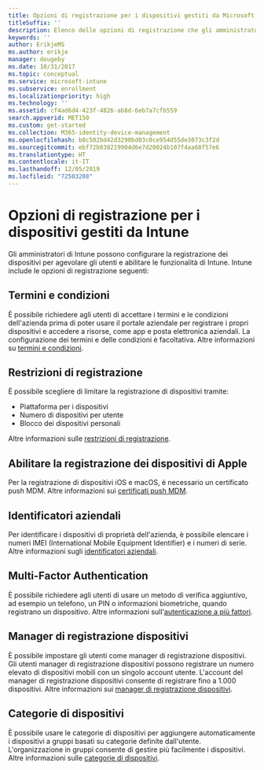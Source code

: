 ```yaml
---
title: Opzioni di registrazione per i dispositivi gestiti da Microsoft Intune
titleSuffix: ''
description: Elenco delle opzioni di registrazione che gli amministratori possono impostare per i dispositivi gestiti da Microsoft Intune.
keywords: ''
author: ErikjeMS
ms.author: erikje
manager: dougeby
ms.date: 10/31/2017
ms.topic: conceptual
ms.service: microsoft-intune
ms.subservice: enrollment
ms.localizationpriority: high
ms.technology: ''
ms.assetid: cf4ad6d4-423f-4826-ab8d-6eb7a7cfb559
search.appverid: MET150
ms.custom: get-started
ms.collection: M365-identity-device-management
ms.openlocfilehash: b8c502bd42d3290bd03c0ce954d55de3073c3f2d
ms.sourcegitcommit: ebf72b038219904d6e7d20024b107f4aa68f57e6
ms.translationtype: HT
ms.contentlocale: it-IT
ms.lasthandoff: 12/05/2019
ms.locfileid: "72503208"
---
```

# <a name="enrollment-options-for-devices-managed-by-intune"></a>Opzioni di registrazione per i dispositivi gestiti da Intune

Gli amministratori di Intune possono configurare la registrazione dei dispositivi per agevolare gli utenti e abilitare le funzionalità di Intune.  Intune include le opzioni di registrazione seguenti:

## <a name="terms-and-conditions"></a>Termini e condizioni

È possibile richiedere agli utenti di accettare i termini e le condizioni dell'azienda prima di poter usare il portale aziendale per registrare i propri dispositivi e accedere a risorse, come app e posta elettronica aziendali. La configurazione dei termini e delle condizioni è facoltativa. Altre informazioni su [termini e condizioni](terms-and-conditions-create.md).

## <a name="enrollment-restrictions"></a>Restrizioni di registrazione

È possibile scegliere di limitare la registrazione di dispositivi tramite:
- Piattaforma per i dispositivi
- Numero di dispositivi per utente
- Blocco dei dispositivi personali

Altre informazioni sulle [restrizioni di registrazione](enrollment-restrictions-set.md).

## <a name="enable-apple-device-enrollment"></a>Abilitare la registrazione dei dispositivi di Apple

Per la registrazione di dispositivi iOS e macOS, è necessario un certificato push MDM. Altre informazioni sui [certificati push MDM](apple-mdm-push-certificate-get.md).

## <a name="corporate-identifiers"></a>Identificatori aziendali

Per identificare i dispositivi di proprietà dell'azienda, è possibile elencare i numeri IMEI (International Mobile Equipment Identifier) e i numeri di serie. Altre informazioni sugli [identificatori aziendali](corporate-identifiers-add.md).
## <a name="multi-factor-authentication"></a>Multi-Factor Authentication

È possibile richiedere agli utenti di usare un metodo di verifica aggiuntivo, ad esempio un telefono, un PIN o informazioni biometriche, quando registrano un dispositivo. Altre informazioni sull'[autenticazione a più fattori](multi-factor-authentication.md).

## <a name="device-enrollment-manager"></a>Manager di registrazione dispositivi
È possibile impostare gli utenti come manager di registrazione dispositivi.  Gli utenti manager di registrazione dispositivi possono registrare un numero elevato di dispositivi mobili con un singolo account utente. L'account del manager di registrazione dispositivi consente di registrare fino a 1.000 dispositivi. Altre informazioni sui [manager di registrazione dispositivi](device-enrollment-manager-enroll.md).

## <a name="device-categories"></a>Categorie di dispositivi

È possibile usare le categorie di dispositivi per aggiungere automaticamente i dispositivi a gruppi basati su categorie definite dall'utente. L'organizzazione in gruppi consente di gestire più facilmente i dispositivi. Altre informazioni sulle [categorie di dispositivi](device-group-mapping.md).
